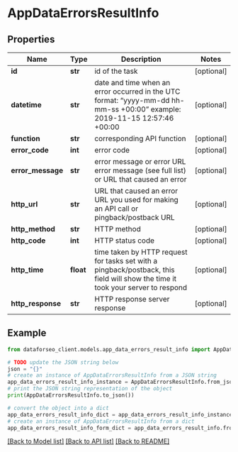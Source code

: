 # AppDataErrorsResultInfo


## Properties

Name | Type | Description | Notes
------------ | ------------- | ------------- | -------------
**id** | **str** | id of the task | [optional] 
**datetime** | **str** | date and time when an error occurred in the UTC format: “yyyy-mm-dd hh-mm-ss +00:00” example: 2019-11-15 12:57:46 +00:00 | [optional] 
**function** | **str** | corresponding API function | [optional] 
**error_code** | **int** | error code | [optional] 
**error_message** | **str** | error message or error URL error message (see full list) or URL that caused an error | [optional] 
**http_url** | **str** | URL that caused an error URL you used for making an API call or pingback/postback URL | [optional] 
**http_method** | **str** | HTTP method | [optional] 
**http_code** | **int** | HTTP status code | [optional] 
**http_time** | **float** | time taken by HTTP request for tasks set with a pingback/postback, this field will show the time it took your server to respond | [optional] 
**http_response** | **str** | HTTP response server response | [optional] 

## Example

```python
from dataforseo_client.models.app_data_errors_result_info import AppDataErrorsResultInfo

# TODO update the JSON string below
json = "{}"
# create an instance of AppDataErrorsResultInfo from a JSON string
app_data_errors_result_info_instance = AppDataErrorsResultInfo.from_json(json)
# print the JSON string representation of the object
print(AppDataErrorsResultInfo.to_json())

# convert the object into a dict
app_data_errors_result_info_dict = app_data_errors_result_info_instance.to_dict()
# create an instance of AppDataErrorsResultInfo from a dict
app_data_errors_result_info_form_dict = app_data_errors_result_info.from_dict(app_data_errors_result_info_dict)
```
[[Back to Model list]](../README.md#documentation-for-models) [[Back to API list]](../README.md#documentation-for-api-endpoints) [[Back to README]](../README.md)


